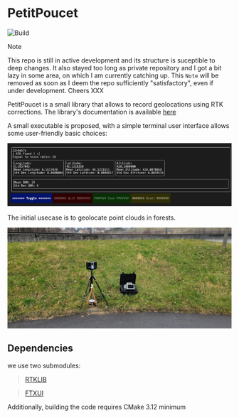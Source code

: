 # PetitPoucet

![Build](https://github.com/DamienGilliard/PetitPoucet/actions/workflows/c-cpp.yml/badge.svg)


> [!NOTE]  
> This repo is still in active development and its structure is suceptible to deep changes.
> It also stayed too long as private repository and I got a bit lazy in some area, on which I am currently catching up.
> This ``Note`` will be removed as soon as I deem the repo sufficiently "satisfactory", even if under development.
> Cheers XXX

PetitPoucet is a small library that allows to record geolocations using RTK corrections. The library's documentation is available [here](https://damiengilliard.github.io/PetitPoucet/index.html)

A small executable is proposed, with a simple terminal user interface allows some user-friendly basic choices:
<p align="center"> <img src="./assets/img/PetitPoucet_terminal_interface.png"> 

The initial usecase is to geolocate point clouds in forests.
<p align="center"> <img src="./assets/img/PetitPoucet_evaluation_setup.jpg">

## Dependencies
we use two submodules:
> [RTKLIB](https://github.com/DamienGilliard/RTKLIB)

> [FTXUI](https://github.com/ArthurSonzogni/FTXUI)

Additionally, building the code requires CMake 3.12 minimum